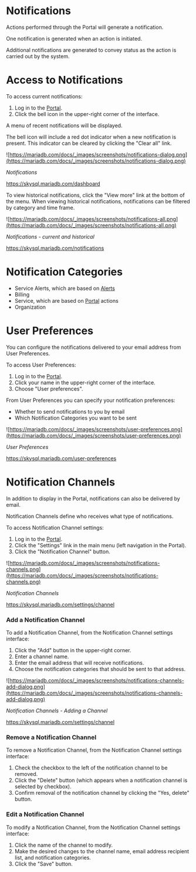 # Notifications

Actions performed through the Portal will generate a notification.

One notification is generated when an action is initiated.

Additional notifications are generated to convey status as the action is carried out by the system.

# Access to Notifications

To access current notifications:

1. Log in to the [Portal](https://mariadb.com/docs/skysql-dbaas/working/nr-portal/).
2. Click the bell icon in the upper-right corner of the interface.

A menu of recent notifications will be displayed.

The bell icon will include a red dot indicator when a new notification is present. This indicator can be cleared by clicking the "Clear all" link.

![https://mariadb.com/docs/_images/screenshots/notifications-dialog.png](https://mariadb.com/docs/_images/screenshots/notifications-dialog.png)

*Notifications*

https://skysql.mariadb.com/dashboard

To view historical notifications, click the "View more" link at the bottom of the menu. When viewing historical notifications, notifications can be filtered by category and time frame.

![https://mariadb.com/docs/_images/screenshots/notifications-all.png](https://mariadb.com/docs/_images/screenshots/notifications-all.png)

*Notifications - current and historical*

https://skysql.mariadb.com/notifications

# Notification Categories

- Service Alerts, which are based on [Alerts](https://mariadb.com/docs/skysql-dbaas/service-management/nr-alerts/)
- Billing
- Service, which are based on [Portal](https://mariadb.com/docs/skysql-dbaas/working/nr-portal/) actions
- Organization

# User Preferences

You can configure the notifications delivered to your email address from User Preferences.

To access User Preferences:

1. Log in to the [Portal](https://mariadb.com/docs/skysql-dbaas/working/nr-portal/).
2. Click your name in the upper-right corner of the interface.
3. Choose "User preferences".

From User Preferences you can specify your notification preferences:

- Whether to send notifications to you by email
- Which Notification Categories you want to be sent

![https://mariadb.com/docs/_images/screenshots/user-preferences.png](https://mariadb.com/docs/_images/screenshots/user-preferences.png)

*User Preferences*

https://skysql.mariadb.com/user-preferences

# Notification Channels

In addition to display in the Portal, notifications can also be delivered by email.

Notification Channels define who receives what type of notifications.

To access Notification Channel settings:

1. Log in to the [Portal](https://mariadb.com/docs/skysql-dbaas/working/nr-portal/).
2. Click the "Settings" link in the main menu (left navigation in the Portal).
3. Click the "Notification Channel" button.

![https://mariadb.com/docs/_images/screenshots/notifications-channels.png](https://mariadb.com/docs/_images/screenshots/notifications-channels.png)

*Notification Channels*

https://skysql.mariadb.com/settings/channel

### **Add a Notification Channel**

To add a Notification Channel, from the Notification Channel settings interface:

1. Click the "Add" button in the upper-right corner.
2. Enter a channel name.
3. Enter the email address that will receive notifications.
4. Choose the notification categories that should be sent to that address.

![https://mariadb.com/docs/_images/screenshots/notifications-channels-add-dialog.png](https://mariadb.com/docs/_images/screenshots/notifications-channels-add-dialog.png)

*Notification Channels - Adding a Channel*

https://skysql.mariadb.com/settings/channel

### **Remove a Notification Channel**

To remove a Notification Channel, from the Notification Channel settings interface:

1. Check the checkbox to the left of the notification channel to be removed.
2. Click the "Delete" button (which appears when a notification channel is selected by checkbox).
3. Confirm removal of the notification channel by clicking the "Yes, delete" button.

### **Edit a Notification Channel**

To modify a Notification Channel, from the Notification Channel settings interface:

1. Click the name of the channel to modify.
2. Make the desired changes to the channel name, email address recipient list, and notification categories.
3. Click the "Save" button.